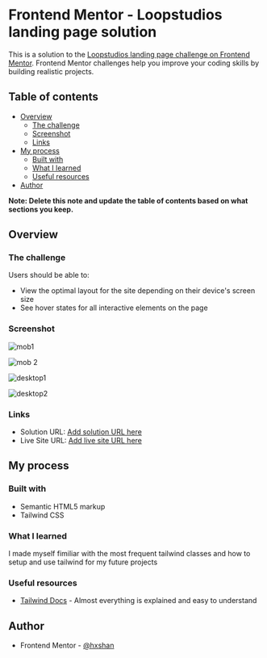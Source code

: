 # Frontend Mentor - Loopstudios landing page solution

This is a solution to the [Loopstudios landing page challenge on Frontend Mentor](https://www.frontendmentor.io/challenges/loopstudios-landing-page-N88J5Onjw). Frontend Mentor challenges help you improve your coding skills by building realistic projects. 

## Table of contents

- [Overview](#overview)
  - [The challenge](#the-challenge)
  - [Screenshot](#screenshot)
  - [Links](#links)
- [My process](#my-process)
  - [Built with](#built-with)
  - [What I learned](#what-i-learned)
  - [Useful resources](#useful-resources)
- [Author](#author)


**Note: Delete this note and update the table of contents based on what sections you keep.**

## Overview

### The challenge

Users should be able to:

- View the optimal layout for the site depending on their device's screen size
- See hover states for all interactive elements on the page

### Screenshot
![mob1](https://github.com/hxshan/LoopStudios-Landing-Page/assets/85825544/f02c0f9d-9374-45d1-bbcf-cbbecb21dd3c)

![mob 2](https://github.com/hxshan/LoopStudios-Landing-Page/assets/85825544/c9adfcaa-cfa3-4eb7-8e32-4fed27ed59ef)

![desktop1](https://github.com/hxshan/LoopStudios-Landing-Page/assets/85825544/5bb8b085-b826-4fce-9286-3fc20b416345)

![desktop2](https://github.com/hxshan/LoopStudios-Landing-Page/assets/85825544/e071b0a0-7261-4b4f-aa5a-77b977deb400)

### Links

- Solution URL: [Add solution URL here](https://github.com/hxshan/LoopStudios-Landing-Page)
- Live Site URL: [Add live site URL here](https://loop-landing-page.netlify.app/)

## My process

### Built with

- Semantic HTML5 markup
- Tailwind CSS

### What I learned

I made myself fimiliar with the most frequent tailwind classes and how to setup and use tailwind for my future projects

### Useful resources

- [Tailwind Docs](https://tailwindcss.com/docs/installation) - Almost everything is explained and easy to understand 

## Author
- Frontend Mentor - [@hxshan](https://www.frontendmentor.io/profile/hxshan)

